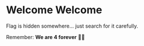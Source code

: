 # Welcome Welcome

Flag is hidden somewhere... just search for it carefully.

Remember: **We are 4 forever** 🕵️‍♂️
